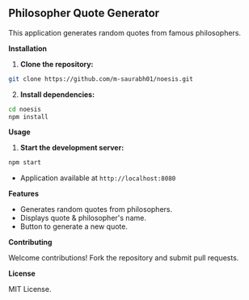 ## Philosopher Quote Generator

This application generates random quotes from famous philosophers.

**Installation**

1. **Clone the repository:**

```bash
git clone https://github.com/m-saurabh01/noesis.git
```

2. **Install dependencies:**

```bash
cd noesis
npm install
```

**Usage**

1. **Start the development server:**

```bash
npm start
```

   - Application available at `http://localhost:8080`


**Features**

- Generates random quotes from philosophers.
- Displays quote & philosopher's name.
- Button to generate a new quote.

**Contributing**

Welcome contributions! Fork the repository and submit pull requests.

**License**

MIT License.
